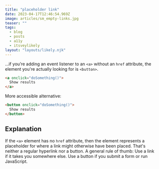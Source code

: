 ```yaml
---
title: "placeholder link"
date: 2023-04-17T12:46:54.969Z
image: articles/sm_empty-links.jpg
teaser: ""
tags:
  - blog
  - posts
  - a11y
  - itsveylikely
layout: "layouts/likely.njk"
---
```

…if you’re adding an event listener to an `<a>` without an `href` attribute, the element you're actually looking for is `<button>`.

```html
<a onclick="doSomething()">
  Show results
</a>
```
More accessible alternative:

```html
<button onclick="doSomething()">
  Show results
</button>
```

## Explanation

If the `<a>` element has no `href` attribute, then the element represents a placeholder for where a link might otherwise have been placed. That's neither a regular hyperlink nor a button. A general rule of thumb: Use a link if it takes you somewhere else. Use a button if you submit a form or run JavaScript. 